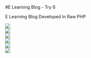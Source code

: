 #E Learning Blog - Try 6

E Learning Blog Developed In Raw PHP

<img src="https://i.imgur.com/hybNs6o.png" />
<br>
<img src="https://i.imgur.com/VSOee73.png" />
<br>
<img src="https://i.imgur.com/WiUbZ17.png" />
<br>
<img src="https://i.imgur.com/MjlM1b1.png" />
<br>
<img src="https://i.imgur.com/fG34di5.png" />
<br>
<img src="https://i.imgur.com/PPdnwxg.png" />
<br><br><br><br>
